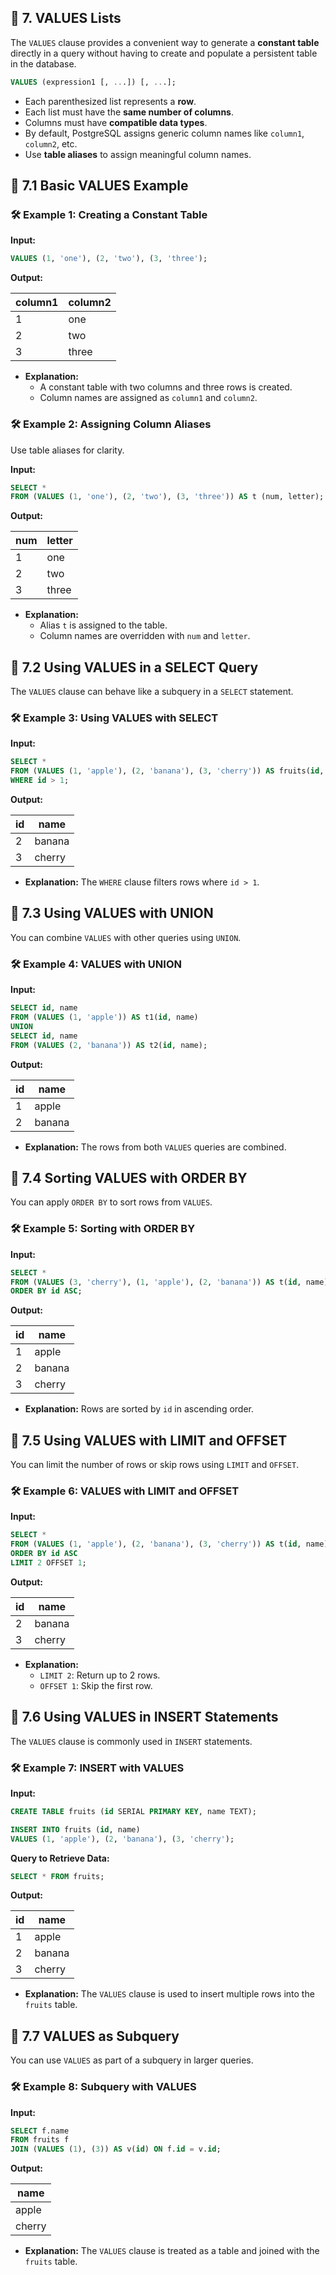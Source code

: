 ## 📖 **7. VALUES Lists** <a id="values-lists"></a>

The `VALUES` clause provides a convenient way to generate a **constant table** directly in a query without having to create and populate a persistent table in the database.


```sql
VALUES (expression1 [, ...]) [, ...];
```

- Each parenthesized list represents a **row**.  
- Each list must have the **same number of columns**.  
- Columns must have **compatible data types**.  
- By default, PostgreSQL assigns generic column names like `column1`, `column2`, etc.  
- Use **table aliases** to assign meaningful column names.  


## 📖 **7.1 Basic VALUES Example**

### 🛠️ **Example 1: Creating a Constant Table**

**Input:**
```sql
VALUES (1, 'one'), (2, 'two'), (3, 'three');
```

**Output:**

| column1 | column2 |
|---------|---------|
| 1       | one     |
| 2       | two     |
| 3       | three   |

- **Explanation:**  
   - A constant table with two columns and three rows is created.  
   - Column names are assigned as `column1` and `column2`.


### 🛠️ **Example 2: Assigning Column Aliases**

Use table aliases for clarity.

**Input:**
```sql
SELECT * 
FROM (VALUES (1, 'one'), (2, 'two'), (3, 'three')) AS t (num, letter);
```

**Output:**

| num | letter |
|-----|--------|
| 1   | one    |
| 2   | two    |
| 3   | three  |

- **Explanation:**  
   - Alias `t` is assigned to the table.  
   - Column names are overridden with `num` and `letter`.


## 📖 **7.2 Using VALUES in a SELECT Query**

The `VALUES` clause can behave like a subquery in a `SELECT` statement.

### 🛠️ **Example 3: Using VALUES with SELECT**

**Input:**
```sql
SELECT * 
FROM (VALUES (1, 'apple'), (2, 'banana'), (3, 'cherry')) AS fruits(id, name)
WHERE id > 1;
```

**Output:**

| id | name   |
|----|--------|
| 2  | banana |
| 3  | cherry |

- **Explanation:** The `WHERE` clause filters rows where `id > 1`.


## 📖 **7.3 Using VALUES with UNION**

You can combine `VALUES` with other queries using `UNION`.

### 🛠️ **Example 4: VALUES with UNION**

**Input:**
```sql
SELECT id, name 
FROM (VALUES (1, 'apple')) AS t1(id, name)
UNION
SELECT id, name 
FROM (VALUES (2, 'banana')) AS t2(id, name);
```

**Output:**

| id | name   |
|----|--------|
| 1  | apple  |
| 2  | banana |

- **Explanation:** The rows from both `VALUES` queries are combined.


## 📖 **7.4 Sorting VALUES with ORDER BY**

You can apply `ORDER BY` to sort rows from `VALUES`.

### 🛠️ **Example 5: Sorting with ORDER BY**

**Input:**
```sql
SELECT * 
FROM (VALUES (3, 'cherry'), (1, 'apple'), (2, 'banana')) AS t(id, name)
ORDER BY id ASC;
```

**Output:**

| id | name   |
|----|--------|
| 1  | apple  |
| 2  | banana |
| 3  | cherry |

- **Explanation:** Rows are sorted by `id` in ascending order.


## 📖 **7.5 Using VALUES with LIMIT and OFFSET**

You can limit the number of rows or skip rows using `LIMIT` and `OFFSET`.

### 🛠️ **Example 6: VALUES with LIMIT and OFFSET**

**Input:**
```sql
SELECT * 
FROM (VALUES (1, 'apple'), (2, 'banana'), (3, 'cherry')) AS t(id, name)
ORDER BY id ASC
LIMIT 2 OFFSET 1;
```

**Output:**

| id | name   |
|----|--------|
| 2  | banana |
| 3  | cherry |

- **Explanation:**  
   - `LIMIT 2`: Return up to 2 rows.  
   - `OFFSET 1`: Skip the first row.


## 📖 **7.6 Using VALUES in INSERT Statements**

The `VALUES` clause is commonly used in `INSERT` statements.

### 🛠️ **Example 7: INSERT with VALUES**

**Input:**
```sql
CREATE TABLE fruits (id SERIAL PRIMARY KEY, name TEXT);

INSERT INTO fruits (id, name)
VALUES (1, 'apple'), (2, 'banana'), (3, 'cherry');
```

**Query to Retrieve Data:**
```sql
SELECT * FROM fruits;
```

**Output:**

| id | name   |
|----|--------|
| 1  | apple  |
| 2  | banana |
| 3  | cherry |

- **Explanation:** The `VALUES` clause is used to insert multiple rows into the `fruits` table.


## 📖 **7.7 VALUES as Subquery**

You can use `VALUES` as part of a subquery in larger queries.

### 🛠️ **Example 8: Subquery with VALUES**

**Input:**
```sql
SELECT f.name
FROM fruits f
JOIN (VALUES (1), (3)) AS v(id) ON f.id = v.id;
```

**Output:**

| name   |
|--------|
| apple  |
| cherry |

- **Explanation:** The `VALUES` clause is treated as a table and joined with the `fruits` table.
